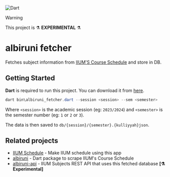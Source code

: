 ![Dart](https://img.shields.io/badge/dart-%230175C2.svg?style=for-the-badge&logo=dart&logoColor=white)

> [!WARNING]
> This project is :alembic: **EXPERIMENTAL** :alembic:

# albiruni fetcher

Fetches subject information from [IIUM'S Course Schedule](https://albiruni.iium.edu.my/myapps/StudentOnline/schedule1.php) and store in DB.

## Getting Started

**Dart** is required to run this project. You can download it from [here](https://dart.dev/get-dart).

```powershell
dart bin\albiruni_fetcher.dart --session <session> --sem <semester>
```

Where `<session>` is the academic session (eg: `2023/2024`) and `<semester>` is the semester number (eg: `1` or `2` or `3`).

The data is then saved to `db/{session}/{semester}.{kulliyyah}json`.

## Related projects

- [IIUM Schedule](https://github.com/iqfareez/iium_schedule) - Make IIUM schedule using this app
- [albiruni](https://github.com/iqfareez/albiruni) - Dart package to scrape IIUM's Course Schedule
- [albiruni-api](https://github.com/iqfareez/albiruni-api) - IIUM Subjects REST API that uses this fetched database **[:alembic: Experimental]**
